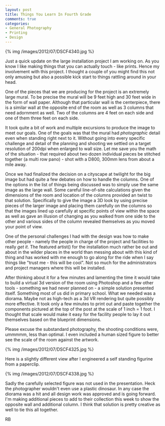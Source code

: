 ```yaml
---
layout: post
title: Things You Learn In Fourth Grade
comments: true
categories:
- General Photography
- Printing
- Design
---
```

{% img  /images/2012/07/DSCF4340.jpg %}

Just a quick update on the large installation project I am working on. As you know I like making things that you can actually touch - like prints. Hence my involvement with this project. I thought a couple of you might find this not only amusing but also a possible kick start to things rattling around in your head.

<!--more-->

One of the pieces that we are producing for the project is an extremely large mural. To be precise the mural will be 9 feet high and 30 feet wide in the form of wall paper. Although that particular wall is the centerpiece, there is a similar wall at the opposite end of the room as well as 3 columns that need adornment as well. Two of the columns are 4 feet on each side and one of them three feet on each side.

It took quite a bit of work and multiple excursions to produce the image to meet our goals. One of the goals was that the mural had *photographic* detail even when standing right next to it. Without going into every specific challenge and detail of the planning and shooting we settled on a target resolution of 200dpi when enlarged to wall size. Let me save you the math of the situation - that required about two dozen individual pieces be stitched together (a multi row pano) - shot with a D800, 300mm lens from about a mile away.

Once we had finalized the decision on a cityscape at twilight for the big image but had quite a few debates on how to handle the columns. One of the options in the list of things being discussed was to simply use the same image as the large wall. Some careful line-of-site calculations given the dimensions of the room and location of the columns provided an twist to that solution. Specifically to give the image a 3D look by using precise pieces of the larger image and placing them carefully on the columns so that the images lined up carefully at specific points of view within the space as well as gave an illusion of changing as you walked from one side to the other and various sides of the column revealed themselves as you moved your point of view. 

One of the personal challenges I had with the design was how to make other people - namely the people in charge of the project and facilities to really *get it*. The featured artist() for the installation much rather be out and about in the wilder places in the world than messing about with this kind of thing and has worked with me enough to go along for the ride when I say things like "trust me - this will be cool". Not so much for the administrators and project managers where this will be installed.

After thinking about it for a few minutes and lamenting the time it would take to build a virtual 3d version of the room using Photoshop and a few other tools - something we had never planned on - a simple solution presented itself. Something most of us did in primary school. What we needed was a diorama. Maybe not as high-tech as a 3d VR rendering but quite possibly more effective. It took only a few minutes to print out and paste together the components pictured at the top of the post at the scale of 1 inch = 1 foot. I thought that scale would make it easy for the facility people to lay it out themselves based on the blueprint dimensions.

Please excuse the substandard photography, the shooting conditions were, ummmmm, less than optimal. I even included a human sized figure to better see the scale of the room against the artwork.

{% img  /images/2012/07/DSCF4325.jpg %}

Here is a slightly different view after I engineered a self standing figurine from a paperclip.

{% img  /images/2012/07/DSCF4338.jpg %}

Sadly the carefully selected figure was not used in the presentation. Heck the photographer wouldn't even use a plastic dinosaur. In any case the diorama was a hit and all design work was approved and is going forward. I'm making additional pieces to add to their collection this week to show the opposite wall and additional column. I think that solution is pretty creative as well to tie this all together.

RB

